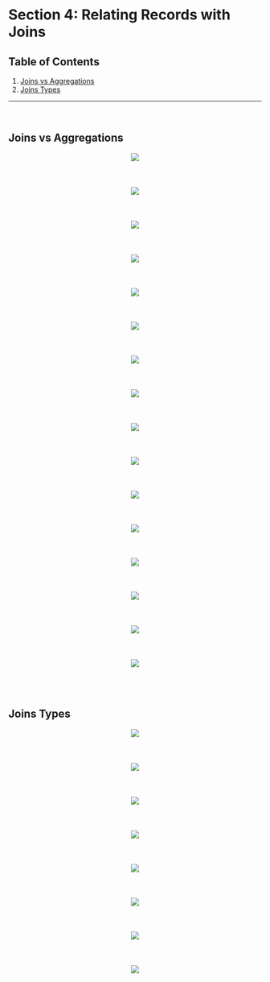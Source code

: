 # Section 4: Relating Records with Joins

## Table of Contents

1. [Joins vs Aggregations](#joins-vs-aggregations)
1. [Joins Types](#joins-types)

---

<br/>

## Joins vs Aggregations
<div align="center"><img src="../../diagrams/06/sql-1.svg" /></div><br/><br/><br/>
<div align="center"><img src="../../diagrams/06/sql-2.svg" /></div><br/><br/><br/>
<div align="center"><img src="../../diagrams/06/sql-3.svg" /></div><br/><br/><br/>
<div align="center"><img src="../../diagrams/06/sql-4.svg" /></div><br/><br/><br/>
<div align="center"><img src="../../diagrams/06/sql-5.svg" /></div><br/><br/><br/>
<div align="center"><img src="../../diagrams/06/sql-6.svg" /></div><br/><br/><br/>
<div align="center"><img src="../../diagrams/06/sql-7.svg" /></div><br/><br/><br/>
<div align="center"><img src="../../diagrams/06/sql-8.svg" /></div><br/><br/><br/>
<div align="center"><img src="../../diagrams/06/sql-9.svg" /></div><br/><br/><br/>
<div align="center"><img src="../../diagrams/06/sql-10.svg" /></div><br/><br/><br/>
<div align="center"><img src="../../diagrams/06/sql-11.svg" /></div><br/><br/><br/>
<div align="center"><img src="../../diagrams/06/sql-12.svg" /></div><br/><br/><br/>
<div align="center"><img src="../../diagrams/06/sql-13.svg" /></div><br/><br/><br/>
<div align="center"><img src="../../diagrams/06/sql-14.svg" /></div><br/><br/><br/>
<div align="center"><img src="../../diagrams/06/sql-15.svg" /></div><br/><br/><br/>
<div align="center"><img src="../../diagrams/06/sql-16.svg" /></div><br/><br/><br/>


## Joins Types
<div align="center"><img src="../../diagrams/06/sql-17.svg" /></div><br/><br/><br/>
<div align="center"><img src="../../diagrams/06/sql-18.svg" /></div><br/><br/><br/>

<div align="center"><img src="../../diagrams/07/sql-1.svg" /></div><br/><br/><br/>
<div align="center"><img src="../../diagrams/07/sql-2.svg" /></div><br/><br/><br/>
<div align="center"><img src="../../diagrams/07/sql-3.svg" /></div><br/><br/><br/>
<div align="center"><img src="../../diagrams/07/sql-4.svg" /></div><br/><br/><br/>
<div align="center"><img src="../../diagrams/07/sql-5.svg" /></div><br/><br/><br/>
<div align="center"><img src="../../diagrams/07/sql-6.svg" /></div><br/><br/><br/>
